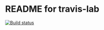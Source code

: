 # README for travis-lab

[![Build status](https://travis-ci.org/DylanDmitri/travis-lab.svg?master)](https://travis-ci.org/DylanDmitri)
